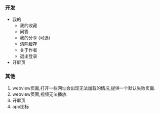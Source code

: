 
### 开发

- 我的
  - 我的收藏
  - 问答
  - 我的分享 (可选)
  - 清除缓存
  - 关于作者
  - 退出登录
- 开屏页

### 其他

1. webview页面,打开一些网址会出现无法加载的情况,提供一个默认失败页面.
2. webview页面,视频无法播放.
3. 开屏页
4. app图标
